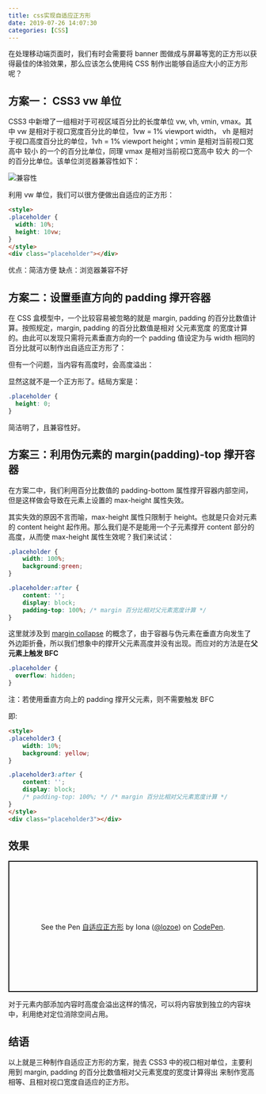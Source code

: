 ```yaml
---
title: css实现自适应正方形
date: 2019-07-26 14:07:30
categories: [CSS]
---
```


在处理移动端页面时，我们有时会需要将 banner 图做成与屏幕等宽的正方形以获得最佳的体验效果，那么应该怎么使用纯 CSS 制作出能够自适应大小的正方形呢？

## 方案一： CSS3 vw 单位

CSS3 中新增了一组相对于可视区域百分比的长度单位 vw, vh, vmin, vmax。其中 vw 是相对于视口宽度百分比的单位，1vw = 1% viewport width， vh 是相对于视口高度百分比的单位，1vh = 1% viewport height；vmin 是相对当前视口宽高中 较小 的一个的百分比单位，同理 vmax 是相对当前视口宽高中 较大 的一个的百分比单位。该单位浏览器兼容性如下：
<!-- more -->
![兼容性](兼容性.png)

利用 vw 单位，我们可以很方便做出自适应的正方形：

```html
<style>
.placeholder {
  width: 10%;
  height: 10vw;
}
</style>
<div class="placeholder"></div>
```

优点：简洁方便
缺点：浏览器兼容不好

## 方案二：设置垂直方向的 padding 撑开容器

在 CSS 盒模型中，一个比较容易被忽略的就是 margin, padding 的百分比数值计算。按照规定，margin, padding 的百分比数值是相对 父元素宽度 的宽度计算的。由此可以发现只需将元素垂直方向的一个 padding 值设定为与 width 相同的百分比就可以制作出自适应正方形了：

但有一个问题，当内容有高度时，会高度溢出：

显然这就不是一个正方形了。结局方案是：

```css
.placeholder {  
  height: 0;
}
```

简洁明了，且兼容性好。

## 方案三：利用伪元素的 margin(padding)-top 撑开容器

在方案二中，我们利用百分比数值的 padding-bottom 属性撑开容器内部空间，但是这样做会导致在元素上设置的 max-height 属性失效。

其实失效的原因不言而喻，max-height 属性只限制于 height。也就是只会对元素的 content height 起作用。那么我们是不是能用一个子元素撑开 content 部分的高度，从而使 max-height 属性生效呢？我们来试试：

```css
.placeholder {
    width: 100%;
    background:green;
}

.placeholder:after {
    content: '';
    display: block;
    padding-top: 100%; /* margin 百分比相对父元素宽度计算 */
}
```

这里就涉及到 [margin collapse](https://developer.mozilla.org/en-US/docs/Web/CSS/CSS_Box_Model/Mastering_margin_collapsing) 的概念了，由于容器与伪元素在垂直方向发生了外边距折叠，所以我们想象中的撑开父元素高度并没有出现。而应对的方法是在**父元素上触发 BFC**

```css
.placeholder {
  overflow: hidden;
}
```

注：若使用垂直方向上的 padding 撑开父元素，则不需要触发 BFC

即:

```html
<style>
.placeholder3 {
    width: 10%;
    background: yellow;
}

.placeholder3:after {
    content: '';
    display: block;
    /* padding-top: 100%; */ /* margin 百分比相对父元素宽度计算 */
}
</style>
<div class="placeholder3"></div>
```

## 效果

<p class="codepen" data-height="265" data-theme-id="0" data-default-tab="css,result" data-user="lozoe" data-slug-hash="bXwaEW" style="height: 265px; box-sizing: border-box; display: flex; align-items: center; justify-content: center; border: 2px solid; margin: 1em 0; padding: 1em;" data-pen-title="自适应正方形">
  <span>See the Pen <a href="https://codepen.io/lozoe/pen/bXwaEW/">
  自适应正方形</a> by Iona (<a href="https://codepen.io/lozoe">@lozoe</a>)
  on <a href="https://codepen.io">CodePen</a>.</span>
</p>
<script async src="https://static.codepen.io/assets/embed/ei.js"></script>

对于元素内部添加内容时高度会溢出这样的情况，可以将内容放到独立的内容块中，利用绝对定位消除空间占用。

## 结语

以上就是三种制作自适应正方形的方案，抛去 CSS3 中的视口相对单位，主要利用到 margin, padding 的百分比数值相对父元素宽度的宽度计算得出 来制作宽高相等、且相对视口宽度自适应的正方形。
